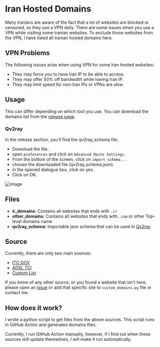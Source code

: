 # Iran Hosted Domains

Many Iranians are aware of the fact that a lot of websites are blocked or censored, so they use a VPN daily. There are
some issues when you use a VPN while visiting some Iranian websites. To exclude those websites from the VPN, I have
listed all Iranian hosted domains here.

## VPN Problems

The following issues arise when using VPN for some Iran hosted websites:

- They may force you to have Iran IP to be able to access.
- They may offer 50% off bandwidth while having Iran IP.
- They may limit speed for non-Iran IPs or VPNs are slow.

## Usage

This can differ depending on which tool you use. You can download the domains list from
the [release page](https://github.com/SamadiPour/iran-hosted-domains/releases).

### Qv2ray

In the release section, you'll find the qv2ray_schema file.

- Download the file.
- open `preferences` and click on `Advanced Route Settings`.
- From the bottom of the screen, click on `import schema...`
- choose the downloaded file (qv2ray_schema.json).
- in the opened dialogue box, click on yes.
- Click on OK.

![image](https://user-images.githubusercontent.com/24422125/115480663-397d3880-a260-11eb-88db-d3d7f8074767.png)

## Files

- **ir_domains:** Contains all websites that ends with `.ir`
- **other_domains:** Contains all websites that ends with `.com` or other Top-level domains name
- **qv2ray_schema:** Importable json schema that can be used in [Qv2ray](https://github.com/Qv2ray/Qv2ray)

## Source

Currently, there are only two main sources:

- [ITO GOV](https://g2b.ito.gov.ir/index.php/site/list_ip)
- [ADSL TCI](https://adsl.tci.ir/panel/sites)
- [Custom List](https://github.com/SamadiPour/iran-hosted-domains/blob/main/src/custom_domains.py)

If you know of any other source, or you found a website that isn't here, please open
an [issue](https://github.com/SamadiPour/iran-hosted-domains/issues) or add that specific site to `custom_domains.py`
file or contact me.

## How does it work?

I wrote a python script to get files from the above sources. This script runs in GitHub Action and generates domains
files.

Currently, I run GitHub Action manually, however, if I find out when these sources will update themselves, I will make
it run automatically.
